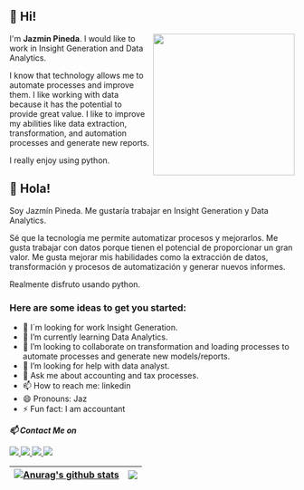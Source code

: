 
## 👋 Hi!

<!--https://acegif.com/wp-content/uploads/cat-typing-7.gif-->
<img align='right' src='https://acegif.com/wp-content/uploads/cat-typing-7.gif' width='250'>

I'm **Jazmin Pineda**. I would like to work in Insight Generation and Data Analytics.

I know that technology allows me to automate processes and improve them. I like working with data because it has the potential to provide great value. I like to improve my abilities like data extraction, transformation, and automation processes and generate new reports.

I really enjoy using python.


## 👋 Hola!
Soy Jazmín Pineda. Me gustaría trabajar en Insight Generation y Data Analytics.

Sé que la tecnología me permite automatizar procesos y mejorarlos. Me gusta trabajar con datos porque tienen el potencial de proporcionar un gran valor. Me gusta mejorar mis habilidades como la extracción de datos, transformación y procesos de automatización y generar nuevos informes.

Realmente disfruto usando python.






### Here are some ideas to get you started:

- 🔭 I´m looking for work Insight Generation.
- 🌱 I’m currently learning Data Analytics.
- 👯 I’m looking to collaborate on transformation and loading processes to automate processes and generate new models/reports.
- 🤔 I’m looking for help with data analyst.
- 💬 Ask me about accounting and tax processes.
- 📫 How to reach me: linkedin
- 😄 Pronouns: Jaz
- ⚡ Fun fact: I am accountant

<!-- ## 📫 Contact Me on Social Media -->
**_📫 Contact Me on_**
<!-- Social Section -->

  <a href= "https://github.com/jazminpineda/">
    <img src="https://img.icons8.com/material-outlined/30/689d6a/source-code.png"/>
  </a>
  <a href= "https://www.linkedin.com/in/jazminpineda/">
    <img src="https://img.icons8.com/material-outlined/30/689d6a/linkedin.png"/>
  </a>
  <a href="https://github.com/JazminPineda/CV/blob/main/Jazmin%20Pineda.pdf">
    <img src="https://img.icons8.com/material-outlined/30/689d6a/parse-from-clipboard.png"/>
  </a>
  <a href="mailto:jppinedac940@hotmail.com">
    <img src="https://img.icons8.com/ios-glyphs/30/689d6a/physics.png"/>
  </a>


| <a href="https://github.com/jazminpineda/github-readme-stats"><img align="center" src="https://github-readme-stats.vercel.app/api?username=jazminpineda&show_icons=true&include_all_commits=true&theme=gotham&hide_border=true" alt="Anurag's github stats" /></a> | <a href="https://github.com/jazminpineda/github-readme-stats"><img align="center" src="https://github-readme-stats.vercel.app/api/top-langs/?username=jazminpineda&layout=compact&theme=gotham&hide_border=true" /></a> |
| ------------- | ------------- |



             
